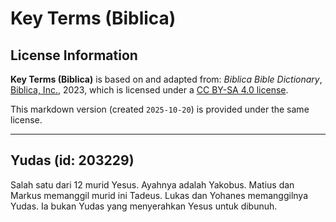 # Key Terms (Biblica)

## License Information

**Key Terms (Biblica)** is based on and adapted from: _Biblica Bible Dictionary_, [Biblica, Inc.](https://www.biblica.com/), 2023, which is licensed under a [CC BY-SA 4.0 license](https://creativecommons.org/licenses/by-sa/4.0/legalcode.en).

This markdown version (created `2025-10-20`) is provided under the same license.



--------------------------------

## Yudas (id: 203229)

Salah satu dari 12 murid Yesus. Ayahnya adalah Yakobus. Matius dan Markus memanggil murid ini Tadeus. Lukas dan Yohanes memanggilnya Yudas. Ia bukan Yudas yang menyerahkan Yesus untuk dibunuh.


